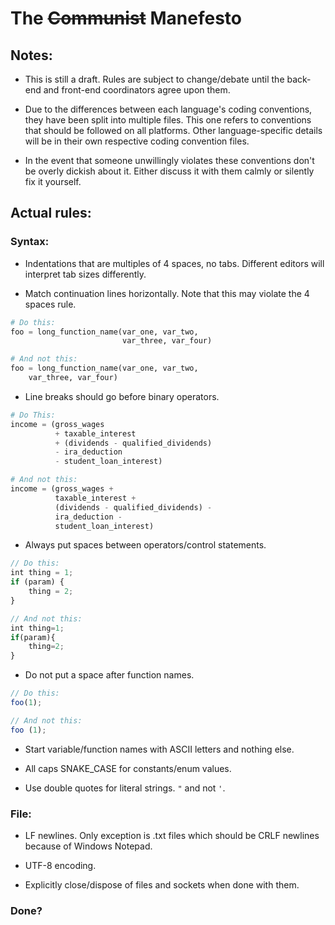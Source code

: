 # The ~~Communist~~ Manefesto
## Notes:
* This is still a draft. Rules are subject to change/debate until the back-end and front-end coordinators agree upon them.

* Due to the differences between each language's coding conventions, they have been split into multiple files. This one refers to conventions that should be followed on all platforms. Other language-specific details will be in their own respective coding convention files.

* In the event that someone unwillingly violates these conventions don't be overly dickish about it. Either discuss it with them calmly or silently fix it yourself.

## Actual rules:
### Syntax:
* Indentations that are multiples of 4 spaces, no tabs. Different editors will interpret tab sizes differently.

* Match continuation lines horizontally. Note that this may violate the 4 spaces rule.

```py
# Do this:
foo = long_function_name(var_one, var_two,
                         var_three, var_four)

# And not this:
foo = long_function_name(var_one, var_two,
    var_three, var_four)
```

* Line breaks should go before binary operators.

```py
# Do This:
income = (gross_wages
          + taxable_interest
          + (dividends - qualified_dividends)
          - ira_deduction
          - student_loan_interest)

# And not this:
income = (gross_wages +
          taxable_interest +
          (dividends - qualified_dividends) -
          ira_deduction -
          student_loan_interest)
```

* Always put spaces between operators/control statements.

```js
// Do this:
int thing = 1;
if (param) {
    thing = 2;
}

// And not this:
int thing=1;
if(param){
    thing=2;
}
```

* Do not put a space after function names.
```js
// Do this:
foo(1);

// And not this:
foo (1);
```

* Start variable/function names with ASCII letters and nothing else.

* All caps SNAKE_CASE for constants/enum values.

* Use double quotes for literal strings. `"` and not `'`.

### File:

* LF newlines. Only exception is .txt files which should be CRLF newlines because of Windows Notepad.

* UTF-8 encoding.

* Explicitly close/dispose of files and sockets when done with them.

### Done?